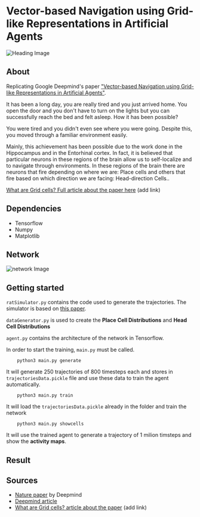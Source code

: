 # Vector-based Navigation using Grid-like Representations in Artificial Agents

![Heading Image](http://demiledge.com/structureFiles/Images/VBN0.jpg)

## About
Replicating Google Deepmind's paper ["Vector-based Navigation using Grid-like Representations in Artificial Agents"](https://deepmind.com/blog/grid-cells/).

It has been a long day, you are really tired and you just arrived home. You open the door and you don't have to turn on the lights but you can successfully reach the bed and felt asleep. 
How it has been possible?

You were tired and you didn't even see where you were going. Despite this, you moved through a familiar environment easily. 

Mainly, this achievement has been possible due to the work done in the Hippocampus and in the Entorhinal cortex. In fact, it is believed that particular neurons in these regions of the brain allow us to self-localize and to navigate through environments. In these regions of the brain there are neurons that fire depending on where we are: Place cells and others that fire based on which direction we are facing: Head-direction Cells..

[What are Grid cells?  Full article about the paper here]() (add link)

## Dependencies
* Tensorflow
* Numpy
* Matplotlib

## Network
![network Image](http://demiledge.com/structureFiles/Images/VBN5.jpg)

## Getting started
`ratSimulator.py` contains the code used to generate the trajectories. The simulator is based on [this paper](https://journals.plos.org/ploscompbiol/article/file?id=10.1371/journal.pcbi.1002553&type=printable).

`dataGenerator.py` is used to create the **Place Cell Distributions** and **Head Cell Distributions**

`agent.py` contains the architecture of the network in Tensorflow.

In order to start the training, `main.py` must be called.

```
	python3 main.py generate
```

It will generate 250 trajectories of 800 timesteps each and stores in `trajectoriesData.pickle` file
and use these data to train the agent automatically.

```
	python3 main.py train
```

It will load the `trajectoriesData.pickle` already in the folder and train the network

```
	python3 main.py showcells
```

It will use the trained agent to generate a trajectory of 1 milion timsteps and show the **activity maps**.

## Result


## Sources
* [Nature paper](https://www.nature.com/articles/s41586-018-0102-6) by Deepmind
* [Deepmind article](https://deepmind.com/blog/grid-cells/)
* [What are Grid cells? article about the paper]() (add link)

